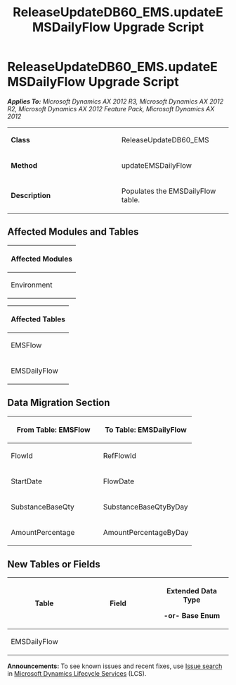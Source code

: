 ﻿---
title: ReleaseUpdateDB60_EMS.updateEMSDailyFlow Upgrade Script
TOCTitle: ReleaseUpdateDB60_EMS.updateEMSDailyFlow Upgrade Script
ms:assetid: 3b3d4cc7-4017-6a0e-dd53-bf9528a1ada5
ms:mtpsurl: https://msdn.microsoft.com/en-us/library/JJ685275(v=AX.60)
ms:contentKeyID: 49707726
ms.date: 05/18/2015
mtps_version: v=AX.60
---

# ReleaseUpdateDB60\_EMS.updateEMSDailyFlow Upgrade Script 


_**Applies To:** Microsoft Dynamics AX 2012 R3, Microsoft Dynamics AX 2012 R2, Microsoft Dynamics AX 2012 Feature Pack, Microsoft Dynamics AX 2012_

<table>
<colgroup>
<col style="width: 50%" />
<col style="width: 50%" />
</colgroup>
<tbody>
<tr class="odd">
<td><p><strong>Class</strong></p></td>
<td><p>ReleaseUpdateDB60_EMS</p></td>
</tr>
<tr class="even">
<td><p><strong>Method</strong></p></td>
<td><p>updateEMSDailyFlow</p></td>
</tr>
<tr class="odd">
<td><p><strong>Description</strong></p></td>
<td><p>Populates the EMSDailyFlow table.</p></td>
</tr>
</tbody>
</table>


## Affected Modules and Tables

<table>
<colgroup>
<col style="width: 100%" />
</colgroup>
<thead>
<tr class="header">
<th><p>Affected Modules</p></th>
</tr>
</thead>
<tbody>
<tr class="odd">
<td><p>Environment</p></td>
</tr>
</tbody>
</table>


<table>
<colgroup>
<col style="width: 100%" />
</colgroup>
<thead>
<tr class="header">
<th><p>Affected Tables</p></th>
</tr>
</thead>
<tbody>
<tr class="odd">
<td><p>EMSFlow</p></td>
</tr>
<tr class="even">
<td><p>EMSDailyFlow</p></td>
</tr>
</tbody>
</table>


## Data Migration Section

<table>
<colgroup>
<col style="width: 50%" />
<col style="width: 50%" />
</colgroup>
<thead>
<tr class="header">
<th><p>From Table: EMSFlow</p></th>
<th><p>To Table: EMSDailyFlow</p></th>
</tr>
</thead>
<tbody>
<tr class="odd">
<td><p>FlowId</p></td>
<td><p>RefFlowId</p></td>
</tr>
<tr class="even">
<td><p>StartDate</p></td>
<td><p>FlowDate</p></td>
</tr>
<tr class="odd">
<td><p>SubstanceBaseQty</p></td>
<td><p>SubstanceBaseQtyByDay</p></td>
</tr>
<tr class="even">
<td><p>AmountPercentage</p></td>
<td><p>AmountPercentageByDay</p></td>
</tr>
</tbody>
</table>


## New Tables or Fields

<table>
<colgroup>
<col style="width: 33%" />
<col style="width: 33%" />
<col style="width: 33%" />
</colgroup>
<thead>
<tr class="header">
<th><p>Table</p></th>
<th><p>Field</p></th>
<th><p>Extended Data Type</p>
<p>-or- Base Enum</p></th>
</tr>
</thead>
<tbody>
<tr class="odd">
<td><p>EMSDailyFlow</p></td>
<td><p></p></td>
<td><p></p></td>
</tr>
</tbody>
</table>

  
**Announcements:** To see known issues and recent fixes, use [Issue search](http://go.microsoft.com/fwlink/?linkid=389258) in [Microsoft Dynamics Lifecycle Services](http://go.microsoft.com/fwlink/?linkid=306505) (LCS).

